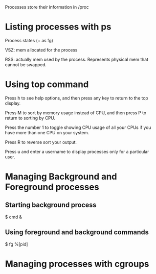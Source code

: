 Processes store their information in /proc

# Listing processes with ps

Process states (+ as fg)

VSZ: mem allocated for the process

RSS: actually mem used by the process. Represents physical mem that cannot be swapped.

# Using top command

Press h to see help options, and then press any key to return to the top display.

Press M to sort by memory usage instead of CPU, and then press P to return to sorting by CPU.

Press the number 1 to toggle showing CPU usage of all your CPUs if you have more than one CPU on your system.

Press R to reverse sort your output.

Press u and enter a username to display processes only for a particular user.

# Managing Background and Foreground processes

## Starting background process

$ cmd &

## Using foreground and background commands

$ fg %[pid]

# Managing processes with cgroups